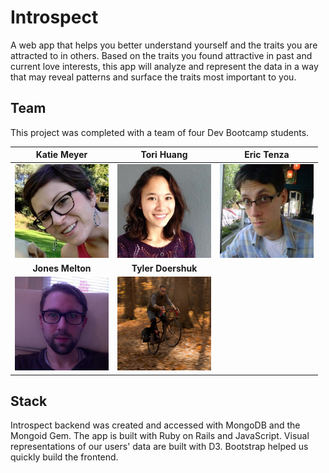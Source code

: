 # Introspect

A web app that helps you better understand yourself and the traits you are attracted to in others. Based on the traits you found attractive in past and current love interests, this app will analyze and represent the data in a way that may reveal patterns and surface the traits most important to you.

## Team

This project was completed with a team of four Dev Bootcamp students.

Katie Meyer | Tori Huang | Eric Tenza
:---: | :---: | :---:
<a href='github.com/kmeyer313'><img src="imgs/katie_meyer.jpeg" alt="Katy Meyer" height="150"></a> | <a href='github.com/torihuang'><img src="imgs/tori_huang.jpeg" alt="Tori Huang" height="150"> | <a href='github.com/tenzaej'><img src="imgs/eric_tenza.jpeg" alt="Eric Tenza" height="150">
 **Jones Melton**| **Tyler Doershuk**
<a href='github.com/shavah'><img src="imgs/jones_melton.jpeg" alt="Jones Melton" height="150"> | <a href='github.com/ty-doerschuk'><img src="imgs/tyler_d.png" alt="Tyler Doershuk" height="150">

## Stack

Introspect backend was created and accessed with MongoDB and the Mongoid Gem. The app is built with Ruby on Rails and JavaScript. Visual representations of our users' data are built with D3. Bootstrap helped us quickly build the frontend.

##